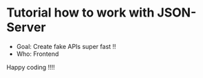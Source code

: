 # Tutorial how to work with JSON-Server

- Goal: Create fake APIs super fast !!
- Who: Frontend

Happy coding !!!!
